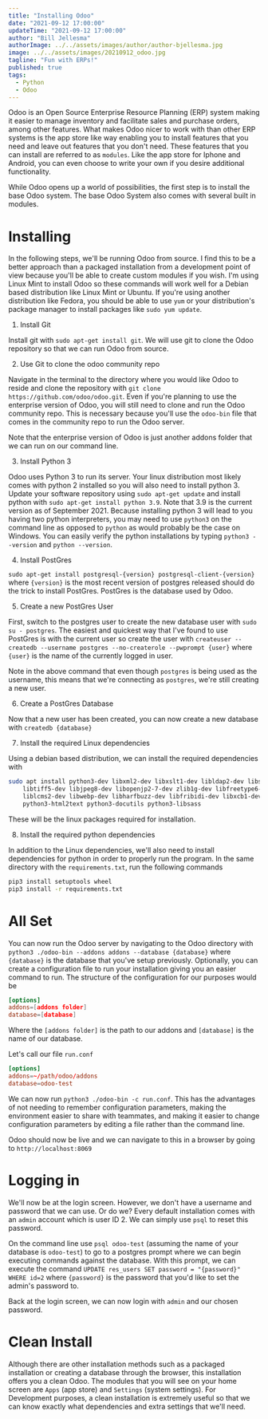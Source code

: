```yaml
---
title: "Installing Odoo"
date: "2021-09-12 17:00:00"
updateTime: "2021-09-12 17:00:00"
author: "Bill Jellesma"
authorImage: ../../assets/images/author/author-bjellesma.jpg
image: ../../assets/images/20210912_odoo.jpg
tagline: "Fun with ERPs!"
published: true
tags:
  - Python
  - Odoo
---
```


Odoo is an Open Source Enterprise Resource Planning (ERP) system making it easier to manage inventory and facilitate sales and purchase orders, among other features. What makes Odoo nicer to work with than other ERP systems is the app store like way enabling you to install features that you need and leave out features that you don't need. These features that you can install are referred to as `modules`. Like the app store for Iphone and Android, you can even choose to write your own if you desire additional functionality.

While Odoo opens up a world of possibilities, the first step is to install the base Odoo system. The base Odoo System also comes with several built in modules.

# Installing

In the following steps, we'll be running Odoo from source. I find this to be a better approach than a packaged installation from a development point of view because you'll be able to create custom modules if you wish. I'm using Linux Mint to install Odoo so these commands will work well for a Debian based distribution like Linux Mint or Ubuntu. If you're using another distribution like Fedora, you should be able to use `yum` or your distribution's package manager to install packages like `sudo yum update`.

1. Install Git

Install git with `sudo apt-get install git`. We will use git to clone the Odoo repository so that we can run Odoo from source.

2. Use Git to clone the odoo community repo

Navigate in the terminal to the directory where you would like Odoo to reside and clone the repository with `git clone https://github.com/odoo/odoo.git`. Even if you're planning to use the enterprise version of Odoo, you will still need to clone and run the Odoo community repo. This is necessary because you'll use the `odoo-bin` file that comes in the community repo to run the Odoo server.

Note that the enterprise version of Odoo is just another addons folder that we can run on our command line.

3. Install Python 3

Odoo uses Python 3 to run its server. Your linux distribution most likely comes with python 2 installed so you will also need to install python 3. Update your software repository using `sudo apt-get update` and install python with `sudo apt-get install python 3.9`. Note that 3.9 is the current version as of September 2021. Because installing python 3 will lead to you having two python interpreters, you may need to use `python3` on the command line as opposed to `python` as would probably be the case on Windows. You can easily verify the python installations by typing `python3 --version` and `python --version`.

4. Install PostGres

`sudo apt-get install postgresql-{version} postgresql-client-{version}` where `{version}` is the most recent version of postgres released should do the trick to install PostGres. PostGres is the database used by Odoo.

5. Create a new PostGres User

First, switch to the postgres user to create the new database user with `sudo su - postgres`. The easiest and quickest way that I've found to use PostGres is with the current user so create the user with `createuser --createdb --username postgres --no-createrole --pwprompt {user}` where `{user}` is the name of the currently logged in user.

Note in the above command that even though `postgres` is being used as the username, this means that we're connecting as `postgres`, we're still creating a new user.

6. Create a PostGres Database

Now that a new user has been created, you can now create a new database with `createdb {database}`

7. Install the required Linux dependencies

Using a debian based distribution, we can install the required dependencies with

```bash
sudo apt install python3-dev libxml2-dev libxslt1-dev libldap2-dev libsasl2-dev \
    libtiff5-dev libjpeg8-dev libopenjp2-7-dev zlib1g-dev libfreetype6-dev \
    liblcms2-dev libwebp-dev libharfbuzz-dev libfribidi-dev libxcb1-dev libpq-dev python3-pypdf2 python3-decorator python3-polib \
    python3-html2text python3-docutils python3-libsass
```

These will be the linux packages required for installation.

8. Install the required python dependencies

In addition to the Linux dependencies, we'll also need to install dependencies for python in order to properly run the program. In the same directory with the `requirements.txt`, run the following commands

```bash
pip3 install setuptools wheel
pip3 install -r requirements.txt
```

# All Set

You can now run the Odoo server by navigating to the Odoo directory with `python3 ./odoo-bin --addons addons --database {database}` where `{database}` is the database that you've setup previously. Optionally, you can create a configuration file to run your installation giving you an easier command to run. The structure of the configuration for our purposes would be

```conf
[options]
addons=[addons folder]
database=[database]
```

Where the `[addons folder]` is the path to our addons and `[database]` is the name of our database.

Let's call our file `run.conf`

```conf
[options]
addons=~/path/odoo/addons
database=odoo-test
```

We can now run `python3 ./odoo-bin -c run.conf`. This has the advantages of not needing to remember configuration parameters, making the environment easier to share with teammates, and making it easier to change configuration parameters by editing a file rather than the command line.

Odoo should now be live and we can navigate to this in a browser by going to `http://localhost:8069`

# Logging in

We'll now be at the login screen. However, we don't have a username and password that we can use. Or do we? Every default installation comes with an `admin` account which is user ID 2. We can simply use `psql` to reset this password.

On the command line use `psql odoo-test` (assuming the name of your database is `odoo-test`) to go to a postgres prompt where we can begin executing commands against the database. With this prompt, we can execute the command `UPDATE res_users SET password = "{password}" WHERE id=2` where `{password}` is the password that you'd like to set the admin's password to.

Back at the login screen, we can now login with `admin` and our chosen password.

# Clean Install

Although there are other installation methods such as a packaged installation or creating a database through the browser, this installation offers you a clean Odoo. The modules that you will see on your home screen are `Apps` (app store) and `Settings` (system settings). For Development purposes, a clean installation is extremely useful so that we can know exactly what dependencies and extra settings that we'll need.

